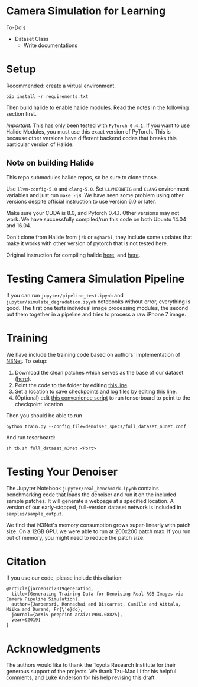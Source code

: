 # Camera Simulation for Learning

To-Do's

* Dataset Class
  - Write documentations

# Setup

Recommended: create a virtual environment.

```
pip install -r requirements.txt
```

Then build halide to enable halide modules. Read the notes in the following section first.

*Important:* This has only been tested with `PyTorch 0.4.1`. If you want to use Halide Modules, you must use this exact version of PyTorch. This is because other versions have different backend codes that breaks this particular version of Halide.

## Note on building Halide

This repo submodules halide repos, so be sure to clone those.

Use `llvm-config-5.0` and `clang-5.0`. Set `LLVMCONFIG` and `CLANG` environment variables and just run `make -j8`. We have seen some problem using other versions despite official instruction to use version 6.0 or later.

Make sure your CUDA is 8.0, and Pytorch 0.4.1. Other versions may not work. We have successfully compiled/run this code on both Ubuntu 14.04 and 16.04.

Don't clone from Halide from `jrk` or `mgharbi`, they include some updates that make it works with other version of pytorch that is not tested here.

Original instruction for compiling halide [here](https://github.com/12dmodel/gradient-halide), and [here](https://github.com/12dmodel/gradient_apps).

# Testing Camera Simulation Pipeline

If you can run `jupyter/pipeline_test.ipynb` and `jupyter/simulate_degradation.ipynb` notebooks without error, everything is good. The first one tests individual image processing modules, the second put them together in a pipeline and tries to process a raw iPhone 7 image.

# Training

We have include the training code based on authors' implementation of [N3Net](https://github.com/visinf/n3net). To setup: 
1. Download the clean patches which serves as the base of our dataset ([here](https://groups.csail.mit.edu/graphics/camera_sim/training_file_list.txt)).
2. Point the code to the folder by editing [this line](https://github.com/12dmodel/camsim/blob/master/dataset_specs/full_dataset.conf#L1).
3. Set a location to save checkpoints and log files by editing [this line](https://github.com/12dmodel/camsim/blob/master/denoiser_specs/full_dataset_n3net.conf#L2).
4. (Optional) edit [this convenience script](https://github.com/12dmodel/camsim/blob/master/tb.sh#L3) to run tensorboard to point to the checkpoint location

Then you should be able to run
```
python train.py --config_file=denoiser_specs/full_dataset_n3net.conf
```
And run tesorboard:
```
sh tb.sh full_dataset_n3net <Port>
```

# Testing Your Denoiser

The Jupyter Notebook `jupyter/real_benchmark.ipynb` contains benchmarking code that loads the denoiser and run it on the included sample patches. It will generate a webpage at a specified location. A version of our early-stopped, full-version dataset network is included in `samples/sample_output`.

We find that N3Net's memory consumption grows super-linearly with patch size. On a 12GB GPU, we were able to run at 200x200 patch max. If you run out of memory, you might need to reduce the patch size.

# Citation

If you use our code, please include this citation:

```
@article{jaroensri2019generating,
  title={Generating Training Data for Denoising Real RGB Images via Camera Pipeline Simulation},
  author={Jaroensri, Ronnachai and Biscarrat, Camille and Aittala, Miika and Durand, Fr{\'e}do},
  journal={arXiv preprint arXiv:1904.08825},
  year={2019}
}
```

# Acknowledgments

The authors would like to thank the Toyota Research Institute for their generous support of the projects. We thank
Tzu-Mao Li for his helpful comments, and Luke Anderson
for his help revising this draft
